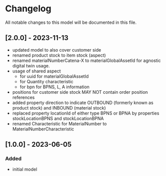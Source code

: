 # Changelog
All notable changes to this model will be documented in this file.

## [2.0.0] - 2023-11-13
- updated model to also cover customer side
- renamed product stock to item stock (aspect)
- renamed materialNumberCatena-X to materialGlobalAssetId for agnostic digital twin usage.
- usage of shared aspect 
  - for uuid for materialGlobalAssetId
  - for Quantity characteristic
  - for bpn for BPNS, L, A information
- positions for customer side stock MAY NOT contain order position references
- added property direction to indicate OUTBOUND (formerly known as product stock) and INBOUND (material stock)
- replaced property locationId of either type BPNS or BPNA by properties stockLocationBPNS and stockLocationBPNA
- renamed Characteristic for MaterialNumber to MaterialNumberCharacteristic 

## [1.0.0] - 2023-06-05
### Added
- initial model

